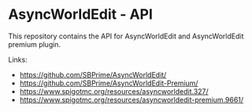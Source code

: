 AsyncWorldEdit - API
====================
This repository contains the API for AsyncWorldEdit and AsyncWorldEdit premium plugin.

Links:
* https://github.com/SBPrime/AsyncWorldEdit/
* https://github.com/SBPrime/AsyncWorldEdit-Premium/
* https://www.spigotmc.org/resources/asyncworldedit.327/
* https://www.spigotmc.org/resources/asyncworldedit-premium.9661/

